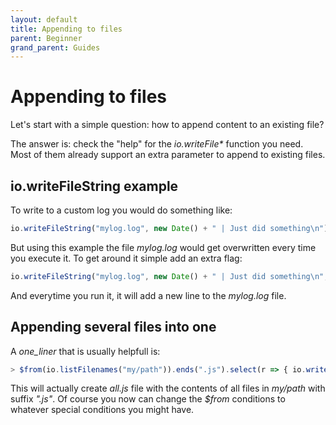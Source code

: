 ```yaml
---
layout: default
title: Appending to files
parent: Beginner
grand_parent: Guides
---
```


# Appending to files

Let's start with a simple question: how to append content to an existing file?

The answer is: check the "help" for the _io.writeFile*_ function you need. Most of them already support an extra parameter to append to existing files.

## io.writeFileString example

To write to a custom log you would do something like:

````javascript
io.writeFileString("mylog.log", new Date() + " | Just did something\n");
````
But using this example the file _mylog.log_ would get overwritten every time you execute it. To get around it simple add an extra flag:

````javascript
io.writeFileString("mylog.log", new Date() + " | Just did something\n", void 0, true);
````

And everytime you run it, it will add a new line to the _mylog.log_ file.

## Appending several files into one

A _one_liner_ that is usually helpfull is:

````javascript
> $from(io.listFilenames("my/path")).ends(".js").select(r => { io.writeFileString("all.js", io.readFileString(r), void 0, true); });
````
This will actually create _all.js_ file with the contents of all files in _my/path_ with suffix _".js"_. Of course you now can change the _$from_ conditions to whatever special conditions you might have.

